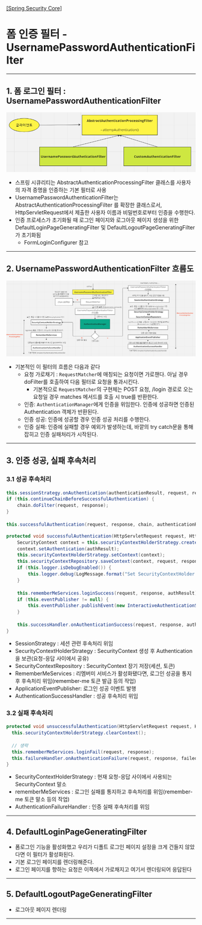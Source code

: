 <nav>
    <a href="../../#authentication-process" target="_blank">[Spring Security Core]</a>
</nav>

# 폼 인증 필터 - UsernamePasswordAuthenticationFilter

---

## 1. 폼 로그인 필터 : UsernamePasswordAuthenticationFilter
![username-password-authentication-filter-1](./imgs/username-password-authentication-filter-1.png)

- 스프링 시큐리티는 AbstractAuthenticationProcessingFilter 클래스를 사용자의 자격 증명을 인증하는 기본 필터로 사용
- UsernamePasswordAuthenticationFilter는 AbstractAuthenticationProcessingFilter 를 확장한 클래스로서, HttpServletRequest에서
제출한 사용자 이름과 비밀번호로부터 인증을 수행한다.
- 인증 프로세스가 초기화될 때 로그인 페이지와 로그아웃 페이지 생성을 위한 DefaultLoginPageGeneratingFilter 및 DefaultLogoutPageGeneratingFilter가 초기화됨
  - FormLoginConfigurer 참고

---

## 2. UsernamePasswordAuthenticationFilter 흐름도
![username-password-authentication-filter-2](./imgs/username-password-authentication-filter-2.png)

- 기본적인 이 필터의 흐름은 다음과 같다
  - 요청 가로채기 : `RequestMatcher`에 매칭되는 요청이면 가로챈다. 아닐 경우 doFilter를 호출하여 다음 필터로 요청을 통과시킨다.
    - 기본적으로 `RequestMatcher`의 구현체는 POST 요청, /login 경로로 오는 요청일 경우 matches 메서드를 호출 시 true를 반환한다.
  - 인증: `AuthenticationManager`에게 인증을 위임한다. 인증에 성공하면 인증된 Authentication 객체가 반환된다.
  - 인증 성공: 인증에 성공할 경우 인증 성공 처리를 수행한다.
  - 인증 실패: 인증에 실패할 경우 예외가 발생하는데, 바깥의 try catch문을 통해 잡히고 인증 실패처리가 시작된다.

---

## 3. 인증 성공, 실패 후속처리

### 3.1 성공 후속처리
```java
this.sessionStrategy.onAuthentication(authenticationResult, request, response);
if (this.continueChainBeforeSuccessfulAuthentication) {
    chain.doFilter(request, response);
}

this.successfulAuthentication(request, response, chain, authenticationResult);
```
```java
protected void successfulAuthentication(HttpServletRequest request, HttpServletResponse response, FilterChain chain, Authentication authResult) throws IOException, ServletException {
    SecurityContext context = this.securityContextHolderStrategy.createEmptyContext();
    context.setAuthentication(authResult);
    this.securityContextHolderStrategy.setContext(context);
    this.securityContextRepository.saveContext(context, request, response);
    if (this.logger.isDebugEnabled()) {
        this.logger.debug(LogMessage.format("Set SecurityContextHolder to %s", authResult));
    }

    this.rememberMeServices.loginSuccess(request, response, authResult);
    if (this.eventPublisher != null) {
        this.eventPublisher.publishEvent(new InteractiveAuthenticationSuccessEvent(authResult, this.getClass()));
    }

    this.successHandler.onAuthenticationSuccess(request, response, authResult);
}
```
- SessionStrategy : 세션 관련 후속처리 위임
- SecurityContextHolderStrategy : SecurityContext 생성 후 Authentication을 보관(요청-응답 사이에서 공유)
- SecurityContextRepository : SecurityContext 장기 저장(세션, 토큰)
- RememberMeServices : 리멤버미 서비스가 활성화됐다면, 로그인 성공을 통지 후 후속처리 위임(remember-me 토큰 발급 등의 작업)
- ApplicationEventPublisher: 로그인 성공 이벤트 발행
- AuthenticationSuccessHandler : 성공 후속처리 위임

### 3.2 실패 후속처리
```java
protected void unsuccessfulAuthentication(HttpServletRequest request, HttpServletResponse response, AuthenticationException failed) throws IOException, ServletException {
  this.securityContextHolderStrategy.clearContext();
  
  // 생략
  this.rememberMeServices.loginFail(request, response);
  this.failureHandler.onAuthenticationFailure(request, response, failed);
}
```
- SecurityContextHolderStrategy : 현재 요청-응답 사이에서 사용되는 SecurityContext 말소
- rememberMeServices : 로그인 실패를 통지하고 후속처리를 위임(remember-me 토큰 말소 등의 작업)
- AuthenticationFailureHandler :  인증 실패 후속처리를 위임

---

## 4. DefaultLoginPageGeneratingFilter
- 폼로그인 기능을 활성화했고 우리가 디폴트 로그인 페이지 설정을 크게 건들지 않았다면 이 필터가 활성화된다.
- 기본 로그인 페이지를 렌더링해준다.
- 로그인 페이지를 향하는 요청은 이쪽에서 가로채지고 여기서 렌더링되어 응답된다

---

## 5. DefaultLogoutPageGeneratingFilter
- 로그아웃 페이지 렌더링

---
